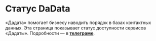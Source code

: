 # Статус DaData

«Дадата» помогает бизнесу наводить порядок в базах контактных данных. Эта страница показывает статус доступности сервисов «Дадаты». Подробности — в [**телеграме**](https://t.me/dadataru_health).
